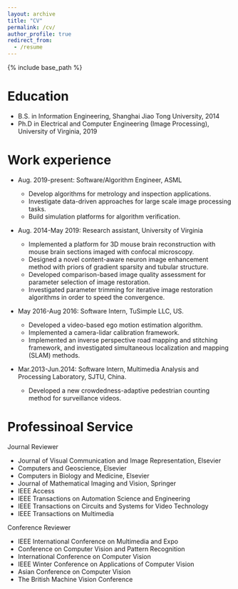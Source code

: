 ```yaml
---
layout: archive
title: "CV"
permalink: /cv/
author_profile: true
redirect_from:
  - /resume
---
```


{% include base_path %}

Education
======
* B.S. in Information Engineering, Shanghai Jiao Tong University, 2014
* Ph.D in Electrical and Computer Engineering (Image Processing), University of Virginia, 2019

Work experience
======
* Aug. 2019-present: Software/Algorithm Engineer, ASML
  * Develop algorithms for metrology and inspection applications.
  * Investigate data-driven approaches for large scale image processing tasks.
  * Build simulation platforms for algorithm verification.

* Aug. 2014-May 2019: Research assistant, University of Virginia
  * Implemented a platform for 3D mouse brain reconstruction with mouse brain sections imaged with confocal microscopy.
  * Designed a novel content-aware neuron image enhancement method with priors of gradient sparsity and tubular structure.
  * Developed comparison-based image quality assessment for parameter selection of image restoration.
  * Investigated parameter trimming for iterative image restoration algorithms in order to speed the convergence.

* May 2016-Aug 2016: Software Intern, TuSimple LLC, US.
  * Developed a video-based ego motion estimation algorithm.
  * Implemented a camera-lidar calibration framework.
  * Implemented an inverse perspective road mapping and stitching framework, and investigated simultaneous localization and mapping (SLAM) methods.

* Mar.2013-Jun.2014: Software Intern, Multimedia Analysis and Processing Laboratory, SJTU, China.
  * Developed a new crowdedness-adaptive pedestrian counting method for surveillance videos.
  
  
Professinoal Service
======
Journal Reviewer
* Journal of Visual Communication and Image Representation, Elsevier
* Computers and Geoscience, Elsevier
* Computers in Biology and Medicine, Elsevier
* Journal of Mathematical Imaging and Vision, Springer
* IEEE Access
* IEEE Transactions on Automation Science and Engineering
* IEEE Transactions on Circuits and Systems for Video Technology
* IEEE Transactions on Multimedia

Conference Reviewer
* IEEE International Conference on Multimedia and Expo
* Conference on Computer Vision and Pattern Recognition
* International Conference on Computer Vision
* IEEE Winter Conference on Applications of Computer Vision
* Asian Conference on Computer Vision
* The British Machine Vision Conference